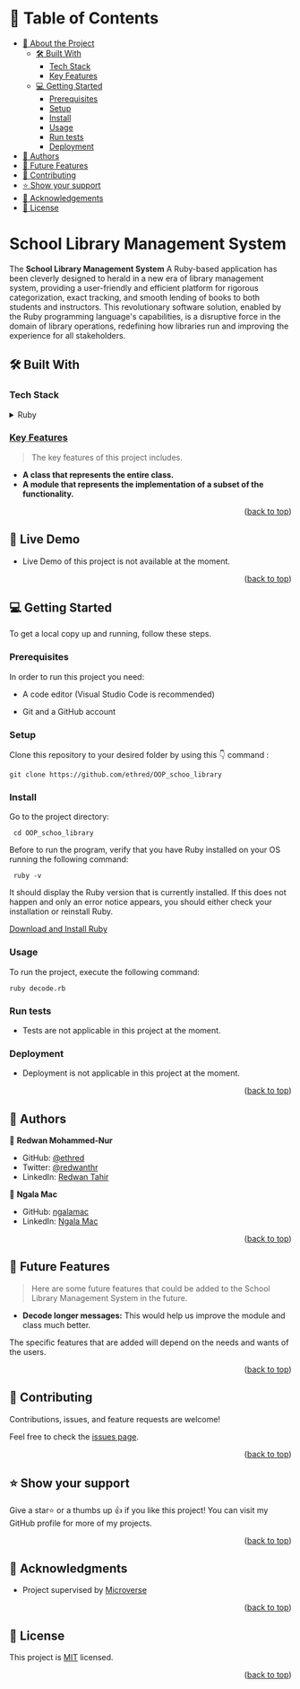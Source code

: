 <a name="readme-top"></a>

<!-- TABLE OF CONTENTS -->

# 📗 Table of Contents

- [📖 About the Project](#about-project)
  - [🛠 Built With](#built-with)
    - [Tech Stack](#tech-stack)
    - [Key Features](#key-features)
  - [💻 Getting Started ](#-getting-started-)
    - [Prerequisites](#prerequisites)
    - [Setup](#setup)
    - [Install](#install)
    - [Usage](#usage)
    - [Run tests](#run-tests)
    - [Deployment](#deployment)
- [👥 Authors](#authors)
- [🔭 Future Features](#future-features)
- [🤝 Contributing](#contributing)
- [⭐️ Show your support](#support)
- [🙏 Acknowledgements](#acknowledgements)
- [📝 License](#license)

<!-- PROJECT DESCRIPTION -->

# School Library Management System <a name="about-project"></a>

The **School Library Management System** A Ruby-based application has been cleverly designed to herald in a new era of library management system, providing a user-friendly and efficient platform for rigorous categorization, exact tracking, and smooth lending of books to both students and instructors. This revolutionary software solution, enabled by the Ruby programming language's capabilities, is a disruptive force in the domain of library operations, redefining how libraries run and improving the experience for all stakeholders.

## 🛠 Built With <a name="built-with"></a>

### Tech Stack <a name="tech-stack"></a>

<details>
  <summary>Ruby</summary>
  <ul>
    <li><a href="https://www.ruby-lang.org/en/">Ruby</a></li>
    <li><a href="https://rubocop.org/">Rubocop</li>
  </ul>
</details>

<!-- Features -->

### Key Features <a name="key-features"></a>

> The key features of this project includes.

- **A class that represents the entire class.**
- **A module that represents the implementation of a subset of the functionality.**

<p align="right">(<a href="#readme-top">back to top</a>)</p>

## 🚀 Live Demo <a name="live-demo"></a>

- Live Demo of this project is not available at the moment.

<p align="right">(<a href="#readme-top">back to top</a>)</p>

<!-- GETTING STARTED -->

## 💻 Getting Started <a name="getting-started"></a>

To get a local copy up and running, follow these steps.

### Prerequisites

In order to run this project you need:

<ul>
    <li><p>A code editor (Visual Studio Code is recommended)</p></li>
</ul>

<ul>
    <li><p>Git and a GitHub account</p></li>
</ul>

### Setup

Clone this repository to your desired folder by using this 👇️ command :

```
git clone https://github.com/ethred/OOP_schoo_library
```

### Install

Go to the project directory:

```
 cd OOP_schoo_library
```

Before to run the program, verify that you have Ruby installed on your OS running the following command:

```
 ruby -v
```

It should display the Ruby version that is currently installed. If this does not happen and only an error notice appears, you should either check your installation or reinstall Ruby.

[Download and Install Ruby](https://www.ruby-lang.org/en/downloads/)

### Usage

To run the project, execute the following command:

```
ruby decode.rb
```

### Run tests

- Tests are not applicable in this project at the moment.

### Deployment

- Deployment is not applicable in this project at the moment.

<p align="right">(<a href="#readme-top">back to top</a>)</p>

<!-- AUTHORS -->

## 👥 Authors <a name="authors"></a>

👤 **Redwan Mohammed-Nur**

- GitHub: [@ethred](https://github.com/ethred)
- Twitter: [@redwanthr](https://twitter.com/@redwanthr)
- LinkedIn: [Redwan Tahir](https://www.linkedin.com/in/redwan-tahir-78260733/)

👤 **Ngala Mac**

- GitHub: [ngalamac](https://github.com/ngalamac)
- LinkedIn: [Ngala Mac](https://www.linkedin.com/in/...)


<p align="right">(<a href="#readme-top">back to top</a>)</p>

<!-- FUTURE FEATURES -->

## 🔭 Future Features <a name="future-features"></a>

> Here are some future features that could be added to the School Library Management System in the future.

- **Decode longer messages:** This would help us improve the module and class much better.

The specific features that are added will depend on the needs and wants of the users.

<p align="right">(<a href="#readme-top">back to top</a>)</p>

<!-- CONTRIBUTING -->

## 🤝 Contributing <a name="contributing"></a>

Contributions, issues, and feature requests are welcome!

Feel free to check the [issues page](../../issues/).

<p align="right">(<a href="#readme-top">back to top</a>)</p>

<!-- SUPPORT -->

## ⭐️ Show your support <a name="support"></a>

Give a star⭐️ or a thumbs up 👍 if you like this project! You can visit my GitHub profile for more of my projects.

<p align="right">(<a href="#readme-top">back to top</a>)</p>

<!-- ACKNOWLEDGEMENTS -->

## 🙏 Acknowledgments <a name="acknowledgements"></a>

- Project supervised by [Microverse](https://www.microverse.org/)

<p align="right">(<a href="#readme-top">back to top</a>)</p>

<!-- LICENSE -->

## 📝 License <a name="license"></a>

This project is [MIT](./LICENSE) licensed.

<p align="right">(<a href="#readme-top">back to top</a>)</p>
